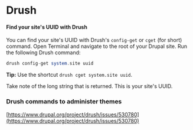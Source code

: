# Drush

#### Find your site's UUID with Drush

You can find your site's UUID with Drush's `config-get` or `cget` (for short) command. Open Terminal and navigate to the root of your Drupal site. Run the following Drush command:

```php
drush config-get system.site uuid
```

**Tip:** Use the shortcut `drush cget system.site uuid`.

Take note of the long string that is returned. This is your site's UUID.

### Drush commands to administer themes <a href="#page-subtitle" id="page-subtitle"></a>

[https://www.drupal.org/project/drush/issues/530780](https://www.drupal.org/project/drush/issues/530780)
